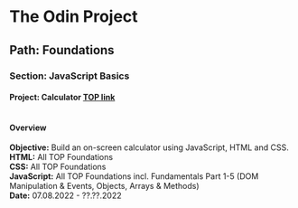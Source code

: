 # The Odin Project
## Path: Foundations
### Section: JavaScript Basics
#### Project: Calculator [TOP link](https://www.theodinproject.com/lessons/foundations-calculator)<br><br>

#### Overview
**Objective:** Build an on-screen calculator using JavaScript, HTML and CSS.<br>
**HTML:** All TOP Foundations<br>
**CSS:** All TOP Foundations<br>
**JavaScript:** All TOP Foundations incl. Fundamentals Part 1-5 (DOM Manipulation & Events, Objects, Arrays & Methods)<br>
**Date:** 07.08.2022 - ??.??.2022